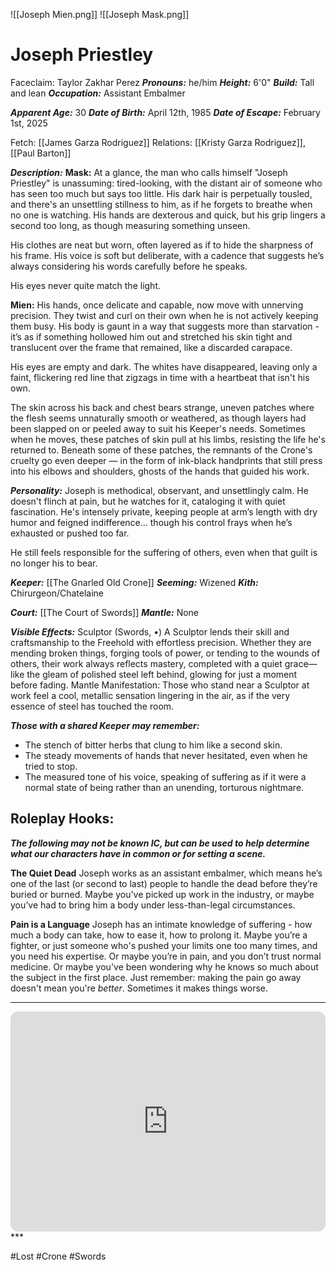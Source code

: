 ![[Joseph Mien.png]] ![[Joseph Mask.png]]
# Joseph Priestley
Faceclaim: Taylor Zakhar Perez
***Pronouns:*** he/him
***Height:*** 6'0"
***Build:*** Tall and lean
***Occupation:*** Assistant Embalmer

***Apparent Age:*** 30
***Date of Birth:*** April 12th, 1985
***Date of Escape:*** February 1st, 2025

Fetch: [[James Garza Rodriguez]]
Relations: [[Kristy Garza Rodriguez]], [[Paul Barton]]

***Description:***
**Mask:**
At a glance, the man who calls himself "Joseph Priestley" is unassuming: tired-looking, with the distant air of someone who has seen too much but says too little. His dark hair is perpetually tousled, and there's an unsettling stillness to him, as if he forgets to breathe when no one is watching. His hands are dexterous and quick, but his grip lingers a second too long, as though measuring something unseen. 

His clothes are neat but worn, often layered as if to hide the sharpness of his frame. His voice is soft but deliberate, with a cadence that suggests he’s always considering his words carefully before he speaks. 

His eyes never quite match the light.

**Mien:**
His hands, once delicate and capable, now move with unnerving precision. They twist and curl on their own when he is not actively keeping them busy. His body is gaunt in a way that suggests more than starvation - it’s as if something hollowed him out and stretched his skin tight and translucent over the frame that remained, like a discarded carapace. 

His eyes are empty and dark. The whites have disappeared, leaving only a faint, flickering red line that zigzags in time with a heartbeat that isn't his own.

The skin across his back and chest bears strange, uneven patches where the flesh seems unnaturally smooth or weathered, as though layers had been slapped on or peeled away to suit his Keeper's needs. Sometimes when he moves, these patches of skin pull at his limbs, resisting the life he's returned to. Beneath some of these patches, the remnants of the Crone's cruelty go even deeper — in the form of ink-black handprints that still press into his elbows and shoulders, ghosts of the hands that guided his work.

***Personality:***
Joseph is methodical, observant, and unsettlingly calm. He doesn't flinch at pain, but he watches for it, cataloging it with quiet fascination. He's intensely private, keeping people at arm’s length with dry humor and feigned indifference... though his control frays when he’s exhausted or pushed too far. 

He still feels responsible for the suffering of others, even when that guilt is no longer his to bear.

***Keeper:*** [[The Gnarled Old Crone]]
***Seeming:*** Wizened
***Kith:*** Chirurgeon/Chatelaine

***Court:*** [[The Court of Swords]]
***Mantle:*** None

***Visible Effects:*** Sculptor (Swords, •)
A Sculptor lends their skill and craftsmanship to the Freehold with effortless precision. Whether they are mending broken things, forging tools of power, or tending to the wounds of others, their work always reflects mastery, completed with a quiet grace—like the gleam of polished steel left behind, glowing for just a moment before fading.
Mantle Manifestation: Those who stand near a Sculptor at work feel a cool, metallic sensation lingering in the air, as if the very essence of steel has touched the room.

***Those with a shared Keeper may remember:***
* The stench of bitter herbs that clung to him like a second skin.
* The steady movements of hands that never hesitated, even when he tried to stop.
* The measured tone of his voice, speaking of suffering as if it were a normal state of being rather than an unending, torturous nightmare.
## Roleplay Hooks:
***The following may not be known IC, but can be used to help determine what our characters have in common or for setting a scene.***

**The Quiet Dead**
Joseph works as an assistant embalmer, which means he’s one of the last (or second to last) people to handle the dead before they’re buried or burned. Maybe you've picked up work in the industry, or maybe you’ve had to bring him a body under less-than-legal circumstances.

**Pain is a Language** 
Joseph has an intimate knowledge of suffering - how much a body can take, how to ease it, how to prolong it. Maybe you’re a fighter, or just someone who's pushed your limits one too many times, and you need his expertise. Or maybe you’re in pain, and you don’t trust normal medicine. Or maybe you've been wondering why he knows so much about the subject in the first place. Just remember: making the pain go away doesn't mean you're *better*. Sometimes it makes things worse.
***
<iframe style="border-radius:12px" src="https://open.spotify.com/embed/playlist/2DeZpmd00azkZzAvz6ZdN2?si=0ee21c41f3e54b61_source=generator" width="100%" height="352" frameBorder="0" allowfullscreen="" allow="autoplay; clipboard-write; encrypted-media; fullscreen; picture-in-picture" loading="lazy"></iframe>
***

#Lost #Crone #Swords 